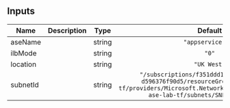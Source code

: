 ## Inputs

| Name | Description | Type | Default | Required |
|------|-------------|:----:|:-----:|:-----:|
| aseName |  | string | `"appservice-tf"` | no |
| ilbMode |  | string | `"0"` | no |
| location |  | string | `"UK West"` | no |
| subnetId |  | string | `"/subscriptions/f351ddd1-6c1d-4cd4-8b0f-d596376f90d5/resourceGroups/RG-ase-lab-tf/providers/Microsoft.Network/virtualNetworks/VNET-ase-lab-tf/subnets/SNET-ase-lab-tf"` | no |
